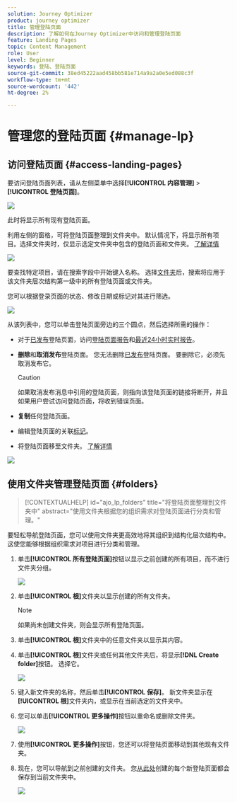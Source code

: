 ```yaml
---
solution: Journey Optimizer
product: journey optimizer
title: 管理登陆页面
description: 了解如何在Journey Optimizer中访问和管理登陆页面
feature: Landing Pages
topic: Content Management
role: User
level: Beginner
keywords: 登陆、登陆页面
source-git-commit: 38ed45222aad458bb581e714a9a2a0e5ed088c3f
workflow-type: tm+mt
source-wordcount: '442'
ht-degree: 2%

---
```


# 管理您的登陆页面 {#manage-lp}

## 访问登陆页面 {#access-landing-pages}

要访问登陆页面列表，请从左侧菜单中选择&#x200B;**[!UICONTROL 内容管理]** > **[!UICONTROL 登陆页面]**。

![](assets/lp_access-list.png)

此时将显示所有现有登陆页面。

利用左侧的窗格，可将登陆页面整理到文件夹中。 默认情况下，将显示所有项目。选择文件夹时，仅显示选定文件夹中包含的登陆页面和文件夹。 [了解详情](#folders)

![](assets/lp-access-list-folders.png)

要查找特定项目，请在搜索字段中开始键入名称。 选择[文件夹](#folders)后，搜索将应用于该文件夹<!--(not nested items)-->层次结构第一级中的所有登陆页面或文件夹。

您可以根据登录页面的状态、修改日期或标记对其进行筛选。

![](assets/lp_access-list-filter.png)

从该列表中，您可以单击登陆页面旁边的三个圆点，然后选择所需的操作：

* 对于[已发布](create-lp.md#publish-landing-page)登陆页面，访问[登陆页面报告](../reports/lp-report-global-cja.md)和[最近24小时实时报告](../reports/lp-report-live.md)。

* **删除**&#x200B;和&#x200B;**取消发布**&#x200B;登陆页面。 您无法删除[已发布](create-lp.md#publish-landing-page)登陆页面。 要删除它，必须先取消发布它。

  >[!CAUTION]
  >
  >如果取消发布消息中引用的登陆页面，则指向该登陆页面的链接将断开，并且如果用户尝试访问登陆页面，将收到错误页面。

* **复制**&#x200B;任何登陆页面。

* 编辑登陆页面的关联[标记](../start/search-filter-categorize.md#tags)。

* 将登陆页面移至文件夹。 [了解详情](#folders)

![](assets/lp_access-list-actions.png)

## 使用文件夹管理登陆页面 {#folders}

>[!CONTEXTUALHELP]
>id="ajo_lp_folders"
>title="将登陆页面整理到文件夹中"
>abstract="使用文件夹根据您的组织需求对登陆页面进行分类和管理。"

要轻松导航登陆页面，您可以使用文件夹更高效地将其组织到结构化层次结构中。 这使您能够根据组织需求对项目进行分类和管理。

1. 单击&#x200B;**[!UICONTROL 所有登陆页面]**&#x200B;按钮以显示之前创建的所有项目，而不进行文件夹分组。

   ![](assets/lp-folders.png)

1. 单击&#x200B;**[!UICONTROL 根]**&#x200B;文件夹以显示创建的所有文件夹。

   >[!NOTE]
   >
   >如果尚未创建文件夹，则会显示所有登陆页面。

1. 单击&#x200B;**[!UICONTROL 根]**&#x200B;文件夹中的任意文件夹以显示其内容。

1. 单击&#x200B;**[!UICONTROL 根]**&#x200B;文件夹或任何其他文件夹后，将显示&#x200B;**[!DNL Create folder]**&#x200B;按钮。 选择它。

   ![](assets/lp-create-folder.png)

1. 键入新文件夹的名称，然后单击&#x200B;**[!UICONTROL 保存]**。 新文件夹显示在&#x200B;**[!UICONTROL 根]**&#x200B;文件夹内，或显示在当前选定的文件夹中。

1. 您可以单击&#x200B;**[!UICONTROL 更多操作]**&#x200B;按钮以重命名或删除文件夹。

   ![](assets/lp-folder-more-actions.png)

1. 使用&#x200B;**[!UICONTROL 更多操作]**&#x200B;按钮，您还可以将登陆页面移动到其他现有文件夹。

1. 现在，您可以导航到之前创建的文件夹。 您[从此处](create-lp.md#create-landing-page.md)创建的每个新登陆页面都会保存到当前文件夹中。

   ![](assets/lp-folder-create.png)
